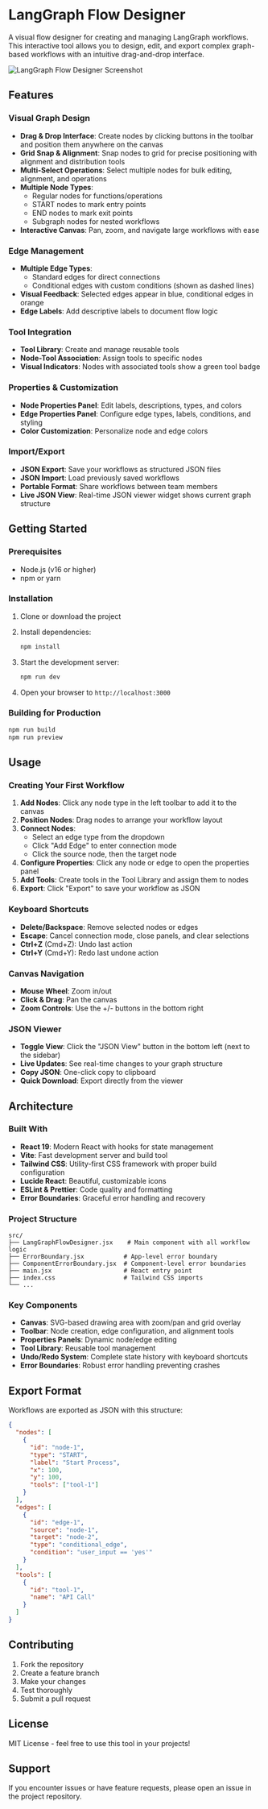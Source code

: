 # LangGraph Flow Designer

A visual flow designer for creating and managing LangGraph workflows. This interactive tool allows you to design, edit, and export complex graph-based workflows with an intuitive drag-and-drop interface.

![LangGraph Flow Designer Screenshot](screenshot.png)

## Features

### Visual Graph Design
- **Drag & Drop Interface**: Create nodes by clicking buttons in the toolbar and position them anywhere on the canvas
- **Grid Snap & Alignment**: Snap nodes to grid for precise positioning with alignment and distribution tools
- **Multi-Select Operations**: Select multiple nodes for bulk editing, alignment, and operations
- **Multiple Node Types**: 
  - Regular nodes for functions/operations
  - START nodes to mark entry points
  - END nodes to mark exit points  
  - Subgraph nodes for nested workflows
- **Interactive Canvas**: Pan, zoom, and navigate large workflows with ease

### Edge Management
- **Multiple Edge Types**:
  - Standard edges for direct connections
  - Conditional edges with custom conditions (shown as dashed lines)
- **Visual Feedback**: Selected edges appear in blue, conditional edges in orange
- **Edge Labels**: Add descriptive labels to document flow logic

### Tool Integration
- **Tool Library**: Create and manage reusable tools
- **Node-Tool Association**: Assign tools to specific nodes
- **Visual Indicators**: Nodes with associated tools show a green tool badge

### Properties & Customization
- **Node Properties Panel**: Edit labels, descriptions, types, and colors
- **Edge Properties Panel**: Configure edge types, labels, conditions, and styling
- **Color Customization**: Personalize node and edge colors

### Import/Export
- **JSON Export**: Save your workflows as structured JSON files
- **JSON Import**: Load previously saved workflows
- **Portable Format**: Share workflows between team members
- **Live JSON View**: Real-time JSON viewer widget shows current graph structure

## Getting Started

### Prerequisites
- Node.js (v16 or higher)
- npm or yarn

### Installation

1. Clone or download the project
2. Install dependencies:
   ```bash
   npm install
   ```

3. Start the development server:
   ```bash
   npm run dev
   ```

4. Open your browser to `http://localhost:3000`

### Building for Production

```bash
npm run build
npm run preview
```

## Usage

### Creating Your First Workflow

1. **Add Nodes**: Click any node type in the left toolbar to add it to the canvas
2. **Position Nodes**: Drag nodes to arrange your workflow layout
3. **Connect Nodes**: 
   - Select an edge type from the dropdown
   - Click "Add Edge" to enter connection mode
   - Click the source node, then the target node
4. **Configure Properties**: Click any node or edge to open the properties panel
5. **Add Tools**: Create tools in the Tool Library and assign them to nodes
6. **Export**: Click "Export" to save your workflow as JSON

### Keyboard Shortcuts
- **Delete/Backspace**: Remove selected nodes or edges
- **Escape**: Cancel connection mode, close panels, and clear selections
- **Ctrl+Z** (Cmd+Z): Undo last action
- **Ctrl+Y** (Cmd+Y): Redo last undone action

### Canvas Navigation
- **Mouse Wheel**: Zoom in/out
- **Click & Drag**: Pan the canvas
- **Zoom Controls**: Use the +/- buttons in the bottom right

### JSON Viewer
- **Toggle View**: Click the "JSON View" button in the bottom left (next to the sidebar)
- **Live Updates**: See real-time changes to your graph structure
- **Copy JSON**: One-click copy to clipboard
- **Quick Download**: Export directly from the viewer

## Architecture

### Built With
- **React 19**: Modern React with hooks for state management
- **Vite**: Fast development server and build tool
- **Tailwind CSS**: Utility-first CSS framework with proper build configuration
- **Lucide React**: Beautiful, customizable icons
- **ESLint & Prettier**: Code quality and formatting
- **Error Boundaries**: Graceful error handling and recovery

### Project Structure
```
src/
├── LangGraphFlowDesigner.jsx    # Main component with all workflow logic
├── ErrorBoundary.jsx           # App-level error boundary
├── ComponentErrorBoundary.jsx  # Component-level error boundaries
├── main.jsx                    # React entry point
├── index.css                   # Tailwind CSS imports
└── ...
```

### Key Components
- **Canvas**: SVG-based drawing area with zoom/pan and grid overlay
- **Toolbar**: Node creation, edge configuration, and alignment tools
- **Properties Panels**: Dynamic node/edge editing
- **Tool Library**: Reusable tool management
- **Undo/Redo System**: Complete state history with keyboard shortcuts
- **Error Boundaries**: Robust error handling preventing crashes

## Export Format

Workflows are exported as JSON with this structure:
```json
{
  "nodes": [
    {
      "id": "node-1",
      "type": "START", 
      "label": "Start Process",
      "x": 100,
      "y": 100,
      "tools": ["tool-1"]
    }
  ],
  "edges": [
    {
      "id": "edge-1",
      "source": "node-1",
      "target": "node-2", 
      "type": "conditional_edge",
      "condition": "user_input == 'yes'"
    }
  ],
  "tools": [
    {
      "id": "tool-1",
      "name": "API Call"
    }
  ]
}
```

## Contributing

1. Fork the repository
2. Create a feature branch
3. Make your changes
4. Test thoroughly
5. Submit a pull request

## License

MIT License - feel free to use this tool in your projects!

## Support

If you encounter issues or have feature requests, please open an issue in the project repository.